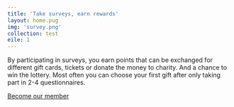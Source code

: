 ```yaml
---
title: 'Take surveys, earn rewards'
layout: home.pug
img: 'survey.png'
collection: test
eile: 1
---
```

By participating in surveys, you earn points that can be exchanged for different gift cards, tickets or
donate the money to charity. And a chance to win the lottery. Most often you can choose your first gift
after only taking part in 2-4 questionnaires.

<a href="sign-up.html" class="button action">Become our member</a>